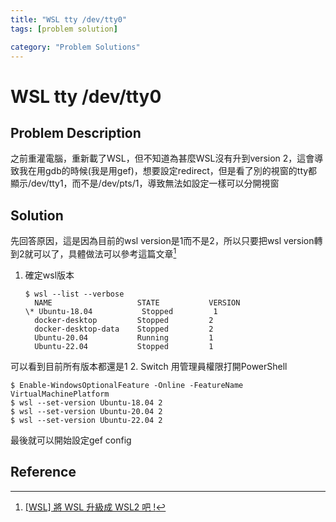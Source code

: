 ```yaml
---
title: "WSL tty /dev/tty0"
tags: [problem solution]

category: "Problem Solutions"
---
```


# WSL tty /dev/tty0
## Problem Description
之前重灌電腦，重新載了WSL，但不知道為甚麼WSL沒有升到version 2，這會導致我在用gdb的時候(我是用gef)，想要設定redirect，但是看了別的視窗的tty都顯示/dev/tty1，而不是/dev/pts/1，導致無法如設定一樣可以分開視窗
<!-- more -->

## Solution
先回答原因，這是因為目前的wsl version是1而不是2，所以只要把wsl version轉到2就可以了，具體做法可以參考這篇文章[^switch-wsl1-2-wsl2]
1. 確定wsl版本
    ```bash!
    $ wsl --list --verbose
      NAME                   STATE           VERSION
    \* Ubuntu-18.04           Stopped         1
      docker-desktop         Stopped         2
      docker-desktop-data    Stopped         2
      Ubuntu-20.04           Running         1
      Ubuntu-22.04           Stopped         1
    ```
  可以看到目前所有版本都還是1
2. Switch
用管理員權限打開PowerShell
  ```shell!
  $ Enable-WindowsOptionalFeature -Online -FeatureName VirtualMachinePlatform 
  $ wsl --set-version Ubuntu-18.04 2
  $ wsl --set-version Ubuntu-20.04 2
  $ wsl --set-version Ubuntu-22.04 2
  ```
最後就可以開始設定gef config

## Reference
[^switch-wsl1-2-wsl2]:[[WSL] 將 WSL 升級成 WSL2 吧 !](https://samiouob.github.io/2019/06/17/WSL2/)
